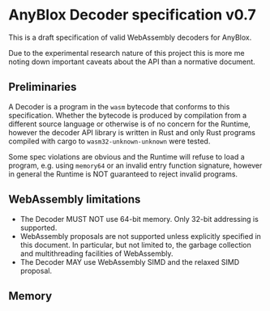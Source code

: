 # AnyBlox Decoder specification v0.7

This is a draft specification of valid WebAssembly decoders for AnyBlox.

Due to the experimental research nature of this project this is more me noting down important caveats
about the API than a normative document.

## Preliminaries

A Decoder is a program in the `wasm` bytecode that conforms to this specification.
Whether the bytecode is produced by compilation from a different source language or otherwise is of no concern for the Runtime,
however the decoder API library is written in Rust and only Rust programs compiled with cargo to `wasm32-unknown-unknown` were tested.

Some spec violations are obvious and the Runtime will refuse to load a program, e.g. using `memory64` or an invalid
entry function signature, however in general the Runtime is NOT guaranteed to reject invalid programs.

## WebAssembly limitations

- The Decoder MUST NOT use $64$-bit memory. Only $32$-bit addressing is supported.
- WebAssembly proposals are not supported unless explicitly specified in this document.
In particular, but not limited to, the garbage collection and multithreading facilities of WebAssembly.
- The Decoder MAY use WebAssembly SIMD and the relaxed SIMD proposal.

## Memory

